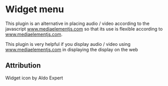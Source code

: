 # Widget menu

This plugin is an alternative in placing audio / video according to the javascript www.mediaelementjs.com so that its use is flexible according to www.mediaelementjs.com.

This plugin is very helpful if you display audio / video using www.mediaelementjs.com in displaying the display on the web

## Attribution
Widget icon by Aldo Expert
